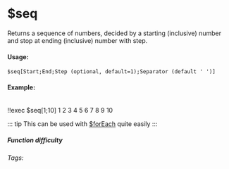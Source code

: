 # $seq
Returns a sequence of numbers, decided by a starting (inclusive) number and stop at ending (inclusive) number with step. 

#### Usage: 
`$seq[Start;End;Step (optional, default=1);Separator (default ' ')]`

#### Example:
<br/>
<discord-messages>
	<discord-message :bot="false" role-color="#ffcc9a" author="Member">
        !!exec $seq[1;10]
	</discord-message>
	<discord-message :bot="true" role-color="#0099ff" author="Custom Command" avatar="https://media.discordapp.net/avatars/725721249652670555/781224f90c3b841ba5b40678e032f74a.webp">
        1 2 3 4 5 6 7 8 9 10
	</discord-message>
</discord-messages>

::: tip 
This can be used with [$forEach](../Useful/forEach) quite easily
:::

##### Function difficulty <Badge type="danger" text="Difficult" vertical="middle" /> 
###### Tags: <Badge type="tip" text="sequence" vertical="middle" />  <Badge type="tip" text="Numbers list" vertical="middle" />  <Badge type="tip" text="return list" vertical="middle" />  <Badge type="tip" text="ForEach" vertical="middle" /> 